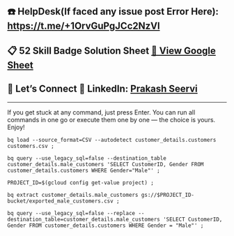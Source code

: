 ## ☎️ HelpDesk(If faced any issue post Error Here): https://t.me/+1OrvGuPgJCc2NzVl

## 📋 52 Skill Badge Solution Sheet [📄 View Google Sheet](https://docs.google.com/spreadsheets/d/1UY1yh_xCRGealyBqSAejjkBSdgjqEj5M_XIQmveGJnU/edit?gid=0#gid=0)


## 🔗 Let’s Connect 👤 **LinkedIn**: [Prakash Seervi](https://www.linkedin.com/in/prakashseervi63/)


---


If you get stuck at any command, just press Enter.
You can run all commands in one go or execute them one by one — the choice is yours. Enjoy!



```
bq load --source_format=CSV --autodetect customer_details.customers customers.csv ;

bq query --use_legacy_sql=false --destination_table customer_details.male_customers 'SELECT CustomerID, Gender FROM customer_details.customers WHERE Gender="Male"' ;

PROJECT_ID=$(gcloud config get-value project) ;

bq extract customer_details.male_customers gs://$PROJECT_ID-bucket/exported_male_customers.csv ;

bq query --use_legacy_sql=false --replace --destination_table=customer_details.male_customers 'SELECT CustomerID, Gender FROM customer_details.customers WHERE Gender = "Male"' ;
```
